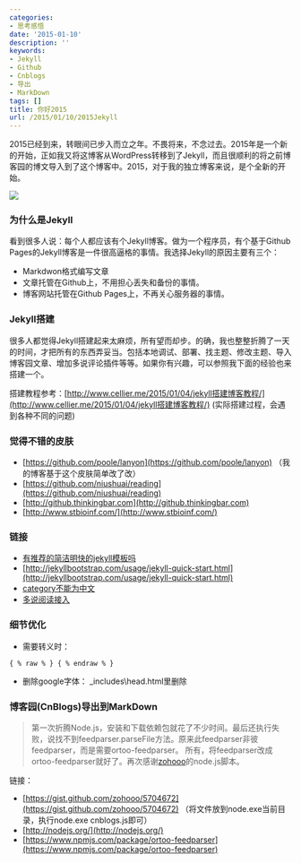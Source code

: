 ```yaml
---
categories:
- 思考感悟
date: '2015-01-10'
description: ''
keywords:
- Jekyll
- Github
- Cnblogs
- 导出
- MarkDown
tags: []
title: 你好2015
url: /2015/01/10/2015Jekyll
---
```



2015已经到来，转眼间已步入而立之年。不畏将来，不念过去。2015年是一个新的开始，正如我又将这博客从WordPress转移到了Jekyll，而且很顺利的将之前博客园的博文导入到了这个博客中。2015，对于我的独立博客来说，是个全新的开始。

<!--more-->

![](http://cms.csdnimg.cn/articlev1/uploads/allimg/120710/119_120710082430_1.jpg)

### 为什么是Jekyll

看到很多人说：每个人都应该有个Jekyll博客。做为一个程序员，有个基于Github Pages的Jekyll博客是一件很高逼格的事情。我选择Jekyll的原因主要有三个：

 * Markdwon格式编写文章
 * 文章托管在Github上，不用担心丢失和备份的事情。
 * 博客网站托管在Github Pages上，不再关心服务器的事情。

### Jekyll搭建

很多人都觉得Jekyll搭建起来太麻烦，所有望而却步。的确，我也整整折腾了一天的时间，才把所有的东西弄妥当。包括本地调试、部署、找主题、修改主题、导入博客园文章、增加多说评论插件等等。如果你有兴趣，可以参照我下面的经验也来搭建一个。

搭建教程参考：[http://www.cellier.me/2015/01/04/jekyll搭建博客教程/](http://www.cellier.me/2015/01/04/jekyll搭建博客教程/)  (实际搭建过程，会遇到各种不同的问题)

### 觉得不错的皮肤
* [https://github.com/poole/lanyon](https://github.com/poole/lanyon) （我的博客基于这个皮肤简单改了改）
* [https://github.com/niushuai/reading](https://github.com/niushuai/reading)
* [http://github.thinkingbar.com](http://github.thinkingbar.com)
* [http://www.stbioinf.com/](http://www.stbioinf.com/)
 
### 链接
* [有推荐的简洁明快的jekyll模板吗](http://www.zhihu.com/question/20223939 )
* [http://jekyllbootstrap.com/usage/jekyll-quick-start.html](http://jekyllbootstrap.com/usage/jekyll-quick-start.html)
* [category不能为中文](http://nanqi.info/blog/2012/11/16/jekyll/)
* [多说阅读接入](http://www.ituring.com.cn/article/114888)
 
### 细节优化

 * 需要转义时：

```
{ % raw % } { % endraw % }
```
 * 删除google字体：  _includes\head.html里删除
 
### 博客园(CnBlogs)导出到MarkDown

> 第一次折腾Node.js，安装和下载依赖包就花了不少时间。最后还执行失败，说找不到feedparser.parseFile方法。原来此feedparser非彼feedparser，而是需要ortoo-feedparser。
所有，将feedparser改成ortoo-feedparser就好了。再次感谢[zohooo](https://gist.github.com/zohooo)的node.js脚本。

链接：

 * [https://gist.github.com/zohooo/5704672](https://gist.github.com/zohooo/5704672)  （将文件放到node.exe当前目录，执行node.exe cnblogs.js即可）
 * [http://nodejs.org/](http://nodejs.org/)
 * [https://www.npmjs.com/package/ortoo-feedparser](https://www.npmjs.com/package/ortoo-feedparser)
